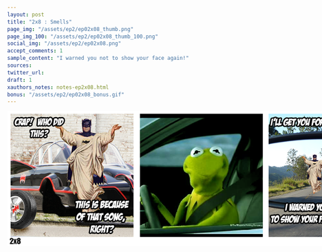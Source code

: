 ```yaml
---
layout: post
title: "2x8 : Smells"
page_img: "/assets/ep2/ep02x08_thumb.png"
page_img_100: "/assets/ep2/ep02x08_thumb_100.png"
social_img: "/assets/ep2/ep02x08.png"
accept_comments: 1
sample_content: "I warned you not to show your face again!"
sources: 
twitter_url: 
draft: 1
xauthors_notes: notes-ep2x08.html
bonus: "/assets/ep2/ep02x08_bonus.gif"
---
```



<div style="margin-left: auto; margin-right: auto; width: 900px;">
  <img src="/assets/ep2/ep02x08.png" alt="Smells" style="width: 900px" />
</div>

<div style="display: none">
  Script:

  Batman meme: Crap! Who did this? This is because of that song, right?
  [Kermit rolls up]
  Batman meme: I'll get you for this, frog! I warned you not to show your face again!

  Bonus:
  Kermit: Jingle bells, motherfucker!
</div>
